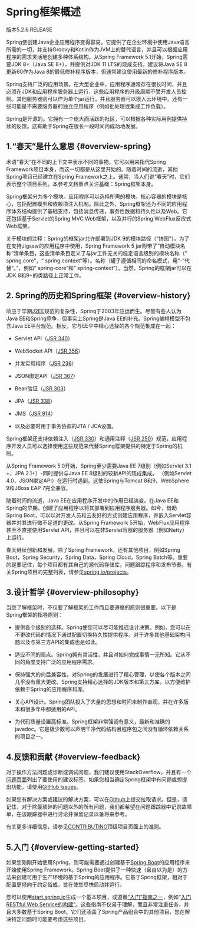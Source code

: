 # Spring框架概述

版本5.2.6.RELEASE

Spring使创建Java企业应用程序变得容易。它提供了在企业环境中使用Java语言所需的一切，并支持Groovy和Kotlin作为JVM上的替代语言，并且可以根据应用程序的需求灵活地创建多种体系结构。从Spring Framework 5.1开始，Spring需要JDK 8+（Java SE 8+），并提供对JDK 11 LTS的现成支持。建议将Java SE 8更新60作为Java 8的最低修补程序版本，但通常建议使用最新的修补程序版本。

Spring支持广泛的应用场景。在大型企业中，应用程序通常存在很长时间，并且必须在JDK和应用程序服务器上运行，这些应用程序的升级周期不受开发人员控制。其他服务器则可以作为单个jar运行，并且服务器可以嵌入云环境中。还有一些可能是不需要服务器的独立应用程序（例如批处理或集成工作负载）。

Spring是开源的。它拥有一个庞大而活跃的社区，可以根据各种实际用例提供持续的反馈。这有助于Spring在很长一段时间内成功地发展。

## 1.“春天”是什么意思 {#overview-spring}

术语“春天”在不同的上下文中表示不同的事物。它可以用来指代Spring Framework项目本身，而这一切都是从这里开始的。随着时间的流逝，其他Spring项目已经建立在Spring Framework之上。通常，当人们说“春天”时，它们表示整个项目系列。本参考文档重点关注基础：Spring框架本身。

Spring框架分为多个模块。应用程序可以选择所需的模块。核心容器的模块是核心，包括配置模型和依赖项注入机制。除此之外，Spring框架还为不同的应用程序体系结构提供了基础支持，包括消息传递，事务性数据和持久性以及Web。它还包括基于Servlet的Spring MVC Web框架，以及并行的Spring WebFlux反应式Web框架。

关于模块的注释：Spring的框架jar允许部署到JDK 9的模块路径（“拼图”）。为了在支持Jigsaw的应用程序中使用，Spring Framework 5 jar附带了“自动模块名称”清单条目，这些清单条目定义了与jar工件无关的稳定语言级别的模块名称（“ spring.core”，“ spring.context”等）。名称（罐子遵循相同的命名模式，用“-”代替“。”，例如“ spring-core”和“ spring-context”）。当然，Spring的框架jar可以在JDK 8和9+的类路径上正常工作。

## 2. Spring的历史和Spring框架 {#overview-history}

响应于早期[J2EE](https://en.wikipedia.org/wiki/Java_Platform,_Enterprise_Edition)规范的复杂性，Spring于2003年应运而生。尽管有些人认为Java EE和Spring竞争，但事实上Spring是Java EE的补充。Spring编程模型不包含Java EE平台规范。相反，它与EE伞中精心选择的各个规范集成在一起：

* Servlet API（[JSR 340](https://jcp.org/en/jsr/detail?id=340)）

* WebSocket API（[JSR 356](https://www.jcp.org/en/jsr/detail?id=356)）

* 并发实用程序（[JSR 236](https://www.jcp.org/en/jsr/detail?id=236)）

* JSON绑定API（[JSR 367](https://jcp.org/en/jsr/detail?id=367)）

* Bean验证（[JSR 303](https://jcp.org/en/jsr/detail?id=303)）

* JPA（[JSR 338](https://jcp.org/en/jsr/detail?id=338)）

* JMS（[JSR 914](https://jcp.org/en/jsr/detail?id=914)）

* 以及必要时用于事务协调的JTA / JCA设置。

Spring框架还支持依赖注入（[JSR 330](https://www.jcp.org/en/jsr/detail?id=330)）和通用注释（[JSR 250](https://jcp.org/en/jsr/detail?id=250)）规范，应用程序开发人员可以选择使用这些规范来代替Spring框架提供的特定于Spring的机制。

从Spring Framework 5.0开始，Spring至少需要Java EE 7级别（例如Servlet 3.1 +，JPA 2.1+）-同时提供与Java EE 8级别的较新API的现成集成。 （例如Servlet 4.0，JSON绑定API）在运行时遇到。这使Spring与Tomcat 8和9，WebSphere 9和JBoss EAP 7完全兼容。

随着时间的流逝，Java EE在应用程序开发中的作用已经演变。在Java EE和Spring的早期，创建了应用程序以将其部署到应用程序服务器。如今，借助Spring Boot，可以以对开发人员和云友好的方式创建应用程序，并嵌入Servlet容器并对其进行微不足道的更改。从Spring Framework 5开始，WebFlux应用程序甚至不直接使用Servlet API，并且可以在非Servlet容器的服务器（例如Netty）上运行。

春天继续创新和发展。除了Spring Framework，还有其他项目，例如Spring Boot，Spring Security，Spring Data，Spring Cloud，Spring Batch等。重要的是要记住，每个项目都有其自己的源代码存储库，问题跟踪程序和发布节奏。有关Spring项目的完整列表，请参见[spring.io/projects](https://spring.io/projects)。

## 3.设计哲学 {#overview-philosophy}

当您了解框架时，不仅要了解框架的工作而且要遵循的原则很重要。以下是Spring框架的指导原则：

* 提供各个级别的选择。Spring使您可以尽可能推迟设计决策。例如，您可以在不更改代码的情况下通过配置切换持久性提供程序。对于许多其他基础架构问题以及与第三方API的集成也是如此。

* 适应不同的观点。Spring拥有灵活性，并且对如何完成事情一无所知。它从不同的角度支持广泛的应用程序需求。

* 保持强大的向后兼容性。对Spring的发展进行了精心管理，以使各个版本之间几乎没有重大更改。Spring支持精心选择的JDK版本和第三方库，以方便维护依赖于Spring的应用程序和库。

* 关心API设计。Spring团队投入了大量的思想和时间来制作直观，并在许多版本和很多年中都适用的API。

* 为代码质量设置高标准。Spring框架非常强调有意义，最新和准确的javadoc。它是极少数可以声明干净代码结构且程序包之间没有循环依赖关系的项目之一。

## 4.反馈和贡献 {#overview-feedback}

对于操作方法问题或诊断或调试问题，我们建议使用StackOverflow，并且有一个[问题页面](https://spring.io/questions)列出了要使用的建议标签。如果您相当确定Spring框架中有问题或想提出功能，请使用[GitHub Issues](https://github.com/spring-projects/spring-framework/issues)。

如果您有解决方案或建议的解决方案，可以在[Github](https://github.com/spring-projects/spring-framework)上提交拉取请求。但是，请记住，对于除最琐碎的问题以外的所有问题，我们都希望在问题跟踪器中记录故障单，在该跟踪器中进行讨论并保留记录以备将来参考。

有关更多详细信息，请参见[CONTRIBUTING](https://github.com/spring-projects/spring-framework/blob/master/CONTRIBUTING.md)顶级项目页面上的准则。

## 5.入门 {#overview-getting-started}

如果您刚刚开始使用Spring，则可能需要通过创建基于[Spring Boot](https://projects.spring.io/spring-boot/)的应用程序来开始使用Spring Framework。Spring Boot提供了一种快速（且自以为是）的方法来创建可用于生产环境的基于Spring的应用程序。它基于Spring框架，相对于配置更倾向于约定俗成，旨在使您尽快启动并运行。

您可以使用[start.spring.io](https://start.spring.io/)生成一个基本项目，或遵循[“入门”指南之一](https://spring.io/guides)，例如“[入门RESTful Web Service的构建”](https://spring.io/guides/gs/rest-service/)。这些指南不仅易于理解，而且非常注重任务，并且大多数基于Spring Boot。它们还涵盖了Spring产品组合中的其他项目，您在解决特定问题时可能要考虑这些项目。

